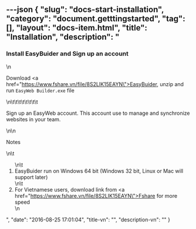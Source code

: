 ---json
{
    "slug": "docs-start-installation",
    "category": "document.getttingstarted",
    "tag": [],
    "layout": "docs-item.html",
    "title": "Installation",
    "description": "<h3> Install EasyBuider and Sign up an account </h3>\n<p>Download  <a href=\"https://www.fshare.vn/file/8S2LIK15EAYN\">EasyBuider</a>, unzip and run <code>EasyWeb Builder.exe</code> file</p>\n\t\t\t\t\t\t\t\t<p>Sign up an EasyWeb account. This account use to manage and synchronize websites in your team. </p>\n\n<p> Notes</p>\n\t<ol>\n\t<li>EasyBuider run on Windows 64 bit (Windows 32 bit, Linux or Mac will support later)</li>\n\t<li>For Vietnamese users, download link from <a href=\"https://www.fshare.vn/file/8S2LIK15EAYN\">Fshare</a> for more speed</li>\n</ol>",
    "date": "2016-08-25 17:01:04",
    "title-vn": "",
    "description-vn": ""
}
---
